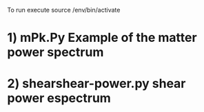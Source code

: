 To run execute source /env/bin/activate
# 1) mPk.Py Example of the matter power spectrum
# 2) shearshear-power.py shear power espectrum